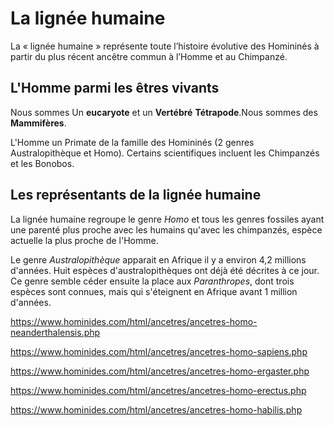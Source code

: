 

# La lignée humaine

La « lignée humaine » représente toute l’histoire évolutive des Homininés à partir du plus récent
ancêtre commun à l’Homme et au Chimpanzé. 

## L'Homme parmi les êtres vivants

Nous sommes Un **eucaryote** et un **Vertébré** **Tétrapode**.Nous sommes des **Mammifères**.

L'Homme un Primate de la famille des Homininés (2 genres Australopithèque et Homo). Certains
scientifiques incluent les Chimpanzés et les Bonobos. 

## Les représentants de la lignée humaine

La lignée humaine regroupe le genre *Homo* et tous les genres fossiles ayant une parenté plus proche avec les humains qu'avec les chimpanzés, espèce actuelle la plus proche de l'Homme.


Le genre *Australopithèque* apparait en Afrique il y a environ 4,2 millions d'années. Huit espèces d'australopithèques ont déjà été décrites à ce jour. Ce genre semble céder ensuite la place aux *Paranthropes*, dont trois espèces sont connues, mais qui s'éteignent en Afrique avant 1 million d'années.



https://www.hominides.com/html/ancetres/ancetres-homo-neanderthalensis.php

https://www.hominides.com/html/ancetres/ancetres-homo-sapiens.php

https://www.hominides.com/html/ancetres/ancetres-homo-ergaster.php

https://www.hominides.com/html/ancetres/ancetres-homo-erectus.php

https://www.hominides.com/html/ancetres/ancetres-homo-habilis.php



